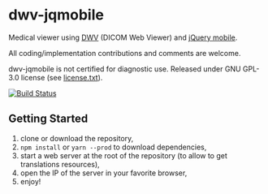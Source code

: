 dwv-jqmobile
============

Medical viewer using [DWV](https://github.com/ivmartel/dwv) (DICOM Web Viewer) and [jQuery mobile](https://jquerymobile.com/).

All coding/implementation contributions and comments are welcome.

dwv-jqmobile is not certified for diagnostic use. Released under GNU GPL-3.0 license (see [license.txt](license.txt)).

[![Build Status](https://travis-ci.org/ivmartel/dwv-jqmobile.svg?branch=master)](https://travis-ci.org/ivmartel/dwv-jqmobile) 

Getting Started
---------------
1. clone or download the repository,
1. `npm install` or `yarn --prod` to download dependencies,
1. start a web server at the root of the repository (to allow to get translations resources),
1. open the IP of the server in your favorite browser,
1. enjoy!
